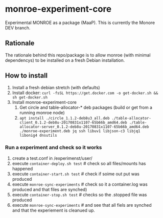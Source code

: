 # monroe-experiment-core
Experimental MONROE as a package (MaaP).
This is currently the Monore DEV branch.
 
## Rationale 
The rationale behind this repo/package is to allow monroe (with minimal dependencys) to be installed on a fresh Debian installation.

## How to install
1. Install a fresh debian stretch (with defaults) 
2. Install docker: ```curl -fsSL https://get.docker.com -o get-docker.sh && sh get-docker.sh```
3. Install monroe-experiment-core
    1. Get circle and table-allocator-* deb packages (build or get from a running monroe node)
    2. ```apt install ./circle_1.1.2-deb8u3_all.deb ./table-allocator-client_0.1.2-deb8u-20170831x1107-65b66b_amd64.deb ./table-allocator-server_0.1.2-deb8u-20170831x1107-65b66b_amd64.deb ./monroe-experiment.deb jq ssh libuv1 libjson-c3 libjq1 libonig4 dnsutils```

### Run a experiment and check so it works
1. create a test.conf in /experimenst/user/
2. execute ```container-deploy.sh test``` # check so all files/mounts has happened
3. execute ```container-start.sh test``` # check if soime out put was produced
4. execute ```monroe-sync-experiments``` # check so it a container.log was produced and that files are synched)
5. execute ```container-stop.sh test``` # checks so the .stopped file was produced
6. execute ```monroe-sync-experiments``` # and see that all fiels are synched and that the experiement is cleanued up.
